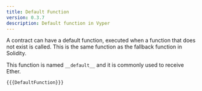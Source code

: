 ```yaml
---
title: Default Function
version: 0.3.7
description: Default function in Vyper
---
```


A contract can have a default function, executed when a function that does not exist is called. This is the same function as the fallback function in Solidity.

This function is named `__default__` and it is commonly used to receive Ether.

```vyper
{{{DefaultFunction}}}
```
